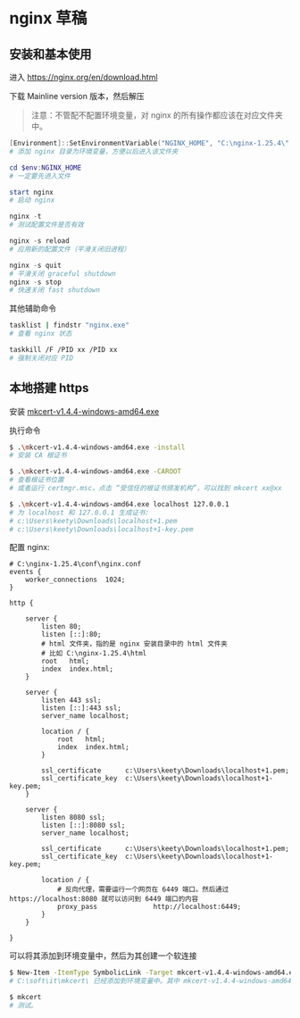 # nginx 草稿

## 安装和基本使用

进入 https://nginx.org/en/download.html

下载 Mainline version 版本，然后解压

> 注意：不管配不配置环境变量，对 nginx 的所有操作都应该在对应文件夹中。

```powershell
[Environment]::SetEnvironmentVariable("NGINX_HOME", "C:\nginx-1.25.4\", "User")
# 添加 nginx 目录为环境变量，方便以后进入该文件夹

cd $env:NGINX_HOME
# 一定要先进入文件

start nginx
# 启动 nginx

nginx -t
# 测试配置文件是否有效

nginx -s reload
# 应用新的配置文件（平滑关闭旧进程）

nginx -s quit
# 平滑关闭 graceful shutdown
nginx -s stop
# 快速关闭 fast shutdown
```

其他辅助命令

```sh
tasklist | findstr "nginx.exe"
# 查看 nginx 状态

taskkill /F /PID xx /PID xx
# 强制关闭对应 PID
```

## 本地搭建 https

安装 [mkcert-v1.4.4-windows-amd64.exe]

执行命令

```sh
$ .\mkcert-v1.4.4-windows-amd64.exe -install
# 安装 CA 根证书

$ .\mkcert-v1.4.4-windows-amd64.exe -CAROOT
# 查看根证书位置
# 或者运行 certmgr.msc，点击 “受信任的根证书颁发机构”，可以找到 mkcert xx@xx

$ .\mkcert-v1.4.4-windows-amd64.exe localhost 127.0.0.1
# 为 localhost 和 127.0.0.1 生成证书:
# c:\Users\keety\Downloads\localhost+1.pem
# c:\Users\keety\Downloads\localhost+1-key.pem
```

配置 nginx:

```nginx
# C:\nginx-1.25.4\conf\nginx.conf
events {
    worker_connections  1024;
}

http {

    server {
        listen 80;
        listen [::]:80;
        # html 文件夹，指的是 nginx 安装目录中的 html 文件夹
        # 比如 C:\nginx-1.25.4\html
        root   html;
        index  index.html;
    }

    server {
        listen 443 ssl;
        listen [::]:443 ssl;
        server_name localhost;

        location / {
            root   html;
            index  index.html;
        }

        ssl_certificate      c:\Users\keety\Downloads\localhost+1.pem;
        ssl_certificate_key  c:\Users\keety\Downloads\localhost+1-key.pem;
    }

    server {
        listen 8080 ssl;
        listen [::]:8080 ssl;
        server_name localhost;

        ssl_certificate      c:\Users\keety\Downloads\localhost+1.pem;
        ssl_certificate_key  c:\Users\keety\Downloads\localhost+1-key.pem;

        location / {
            # 反向代理，需要运行一个网页在 6449 端口。然后通过 https://localhost:8080 就可以访问到 6449 端口的内容
            proxy_pass              http://localhost:6449;
        }
    }

}
```

可以将其添加到环境变量中，然后为其创建一个软连接

```sh
$ New-Item -ItemType SymbolicLink -Target mkcert-v1.4.4-windows-amd64.exe -Path C:\soft\it\mkcert\mkcert.exe
# C:\soft\it\mkcert\ 已经添加到环境变量中。其中 mkcert-v1.4.4-windows-amd64.exe 也在 C:\soft\it\mkcert\ 里面

$ mkcert
# 测试。
```

<!--
下载 [openssl light](https://slproweb.com/products/Win32OpenSSL.html)

添加环境变量

生成证书

```sh
openssl req -x509 -nodes -newkey rsa:2048 -keyout $env:HOMEPATH\Downloads\localhost.key -out $env:HOMEPATH\Downloads\localhost.crt -days 1
# Common Name (e.g. server FQDN or YOUR name) []:localhost
```
 -->

 [mkcert-v1.4.4-windows-amd64.exe]: https://github.com/FiloSottile/mkcert/releases/download/v1.4.4/mkcert-v1.4.4-windows-amd64.exe
